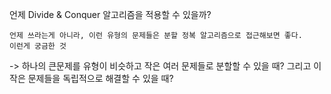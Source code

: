 언제 Divide & Conquer 알고리즘을 적용할 수 있을까?

    언제 쓰라는게 아니라, 이런 유형의 문제들은 분할 정복 알고리즘으로 접근해보면 좋다.
    이런게 궁금한 것

-> 하나의 큰문제를 유형이 비슷하고 작은 여러 문제들로 분할할 수 있을 때? 그리고 이 작은 문제들을 독립적으로 해결할 수 있을 때?

